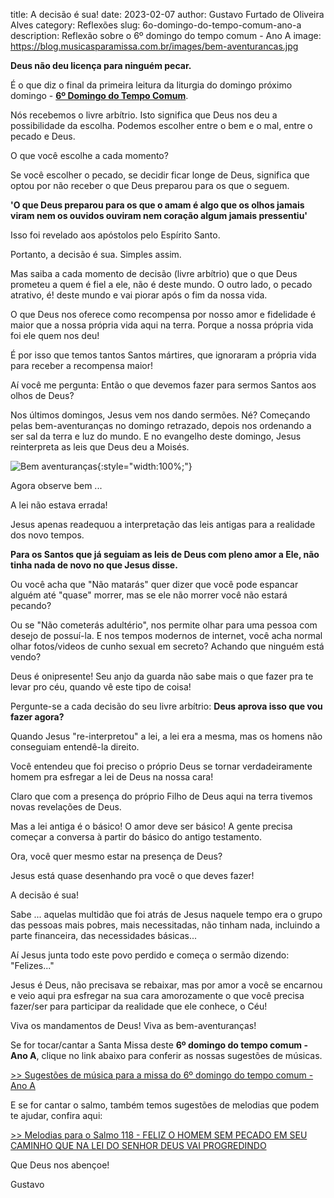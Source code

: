 ﻿title: A decisão é sua!
date: 2023-02-07
author: Gustavo Furtado de Oliveira Alves
category: Reflexões
slug: 6o-domingo-do-tempo-comum-ano-a
description: Reflexão sobre o 6º domingo do tempo comum - Ano A
image: https://blog.musicasparamissa.com.br/images/bem-aventurancas.jpg

**Deus não deu licença para ninguém pecar.**

É o que diz o final da primeira leitura da liturgia do domingo próximo domingo - 
[**6º Domingo do Tempo Comum**](https://musicasparamissa.com.br/sugestoes-para/6o-domingo-do-tempo-comum-ano-a).

Nós recebemos o livre arbítrio. Isto significa que Deus nos deu a possibilidade da escolha.
Podemos escolher entre o bem e o mal, entre o pecado e Deus.

O que você escolhe a cada momento?

Se você escolher o pecado, se decidir ficar longe de Deus,
significa que optou por não receber o que Deus preparou para os que o seguem.

**'O que Deus preparou para os que o amam é algo que os olhos jamais viram nem os ouvidos ouviram
nem coração algum jamais pressentiu'**

Isso foi revelado aos apóstolos pelo Espírito Santo.

Portanto, a decisão é sua. Simples assim.

Mas saiba a cada momento de decisão (livre arbítrio) que o que Deus prometeu a quem é fiel a ele,
não é deste mundo. O outro lado, o pecado atrativo, é! deste mundo e vai piorar após o fim da nossa vida.

O que Deus nos oferece como recompensa por nosso amor e fidelidade 
é maior que a nossa própria vida aqui na terra. Porque a nossa própria vida foi ele quem nos deu!

É por isso que temos tantos Santos mártires, que ignoraram a própria vida para receber a recompensa maior!

Aí você me pergunta: Então o que devemos fazer para sermos Santos aos olhos de Deus?

Nos últimos domingos, Jesus vem nos dando sermões. Né?
Começando pelas bem-aventuranças no domingo retrazado,
depois nos ordenando a ser sal da terra e luz do mundo.
E no evangelho deste domingo, Jesus reinterpreta as leis que Deus deu a Moisés.

![Bem aventuranças](https://blog.musicasparamissa.com.br/images/bem-aventurancas.jpg){:style="width:100%;"}

Agora observe bem ...

A lei não estava errada!

Jesus apenas readequou a interpretação das leis antigas para a realidade dos novo tempos.

**Para os Santos que já seguiam as leis de Deus com pleno amor a Ele,
não tinha nada de novo no que Jesus disse.** 

Ou você acha que "Não matarás" quer dizer que você pode espancar alguém até "quase" morrer,
mas se ele não morrer você não estará pecando?

Ou se "Não cometerás adultério", nos permite olhar para uma pessoa com desejo de possuí-la.
E nos tempos modernos de internet, você acha normal olhar fotos/videos de cunho sexual em secreto?
Achando que ninguém está vendo?

Deus é onipresente! Seu anjo da guarda não sabe mais o que fazer pra te levar pro céu,
quando vê este tipo de coisa! 

Pergunte-se a cada decisão do seu livre arbítrio: **Deus aprova isso que vou fazer agora?**

Quando Jesus "re-interpretou" a lei, a lei era a mesma, mas os homens não conseguiam entendê-la direito.

Você entendeu que foi preciso o próprio Deus se tornar verdadeiramente homem
pra esfregar a lei de Deus na nossa cara!

Claro que com a presença do próprio Filho de Deus aqui na terra tivemos novas revelações de Deus.

Mas a lei antiga é o básico! O amor deve ser básico!
A gente precisa começar a conversa à partir do básico do antigo testamento.

Ora, você quer mesmo estar na presença de Deus?

Jesus está quase desenhando pra você o que deves fazer!

A decisão é sua!

Sabe ... aquelas multidão que foi atrás de Jesus naquele tempo era o grupo das pessoas mais pobres,
mais necessitadas, não tinham nada, incluindo a parte financeira, das necessidades básicas...

Aí Jesus junta todo este povo perdido e começa o sermão dizendo: "Felizes..."

Jesus é Deus, não precisava se rebaixar,
mas por amor a você se encarnou e veio aqui pra esfregar na sua cara amorozamente
o que você precisa fazer/ser para participar da realidade que ele conhece, o Céu!

Viva os mandamentos de Deus! Viva as bem-aventuranças!

Se for tocar/cantar a Santa Missa deste **6º domingo do tempo comum - Ano A**,
clique no link abaixo para conferir as nossas sugestões de músicas.

[>> Sugestões de música para a missa do 6º domingo do tempo comum - Ano A](https://musicasparamissa.com.br/sugestoes-para/6o-domingo-do-tempo-comum-ano-a)

E se for cantar o salmo, também temos sugestões de melodias que podem te ajudar, confira aqui:

[>> Melodias para o Salmo 118 - FELIZ O HOMEM SEM PECADO EM SEU CAMINHO QUE NA LEI DO SENHOR DEUS VAI PROGREDINDO](https://musicasparamissa.com.br/musicas-de/salmo-6o-domingo-do-tempo-comum-ano-a/)

Que Deus nos abençoe!

Gustavo
